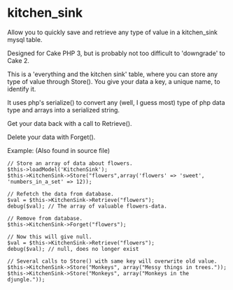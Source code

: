# kitchen_sink
Allow you to quickly save and retrieve any type of value in a kitchen_sink mysql table.

Designed for Cake PHP 3, but is probably not too difficult to 'downgrade' to Cake 2.

This is a 'everything and the kitchen sink' table, where you can store any type of value through Store(). You give your data a key, a unique name, to identify it. 

It uses php's serialize() to convert any (well, I guess most) type of php data type and arrays into a serialized string. 

Get your data back with a call to Retrieve(). 

Delete your data with Forget(). 

Example: (Also found in source file)

	// Store an array of data about flowers.
	$this->loadModel('KitchenSink');
	$this->KitchenSink->Store("flowers",array('flowers' => 'sweet', 'numbers_in_a_set' => 12));
  
	// Refetch the data from database. 
	$val = $this->KitchenSink->Retrieve("flowers");
	debug($val); // The array of valuable flowers-data.
	
	// Remove from database.
	$this->KitchenSink->Forget("flowers");
	
	// Now this will give null.
	$val = $this->KitchenSink->Retrieve("flowers");
	debug($val); // null, does no longer exist
	
	// Several calls to Store() with same key will overwrite old value.
	$this->KitchenSink->Store("Monkeys", array("Messy things in trees."));
	$this->KitchenSink->Store("Monkeys", array("Monkeys in the djungle."));
